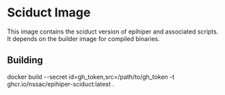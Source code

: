 # Sciduct Image

This image contains the sciduct version of epihiper and associated scripts. It depends on the builder image for compiled binaries.  

## Building

docker build --secret id=gh_token,src=/path/to/gh_token -t ghcr.io/nssac/epihiper-sciduct:latest .


